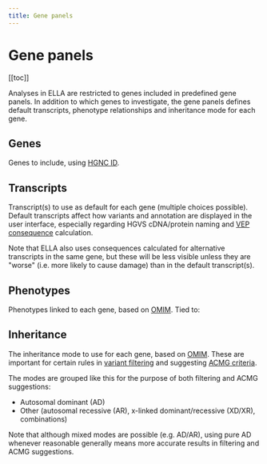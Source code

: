 ```yaml
---
title: Gene panels
---
```


# Gene panels

[[toc]]

Analyses in ELLA are restricted to genes included in predefined gene panels. In addition to which genes to investigate, the gene panels defines default transcripts, phenotype relationships and inheritance mode for each gene. 

## Genes
Genes to include, using [HGNC ID](https://www.genenames.org/about/).

## Transcripts 

Transcript(s) to use as default for each gene (multiple choices possible). Default transcripts affect how variants and annotation are displayed in the user interface, especially regarding HGVS cDNA/protein naming and [VEP consequence](http://www.ensembl.org/info/genome/variation/predicted_data.html#consequences) calculation. 

Note that ELLA also uses consequences calculated for alternative transcripts in the same gene, but these will be less visible unless they are "worse" (i.e. more likely to cause damage) than in the default transcript(s). 

## Phenotypes

Phenotypes linked to each gene, based on [OMIM](http://omim.org/). Tied to: 

## Inheritance

The inheritance mode to use for each gene, based on [OMIM](http://omim.org/). These are important for certain rules in [variant filtering](/concepts/filtering.html#filters) and suggesting [ACMG criteria](/concepts/acmg-rule-engine.html). 

The modes are grouped like this for the purpose of both filtering and ACMG suggestions:

- Autosomal dominant (AD)
- Other (autosomal recessive (AR), x-linked dominant/recessive (XD/XR), combinations)

Note that although mixed modes are possible (e.g. AD/AR), using pure AD whenever reasonable generally means more accurate results in filtering and ACMG suggestions. 
